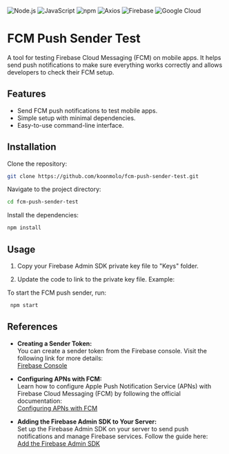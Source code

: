 ![Node.js](https://img.shields.io/badge/Node.js-339933?style=for-the-badge&logo=nodedotjs&logoColor=white)
![JavaScript](https://img.shields.io/badge/JavaScript-F7DF1E?style=for-the-badge&logo=javascript&logoColor=black)
![npm](https://img.shields.io/badge/npm-CB3837?style=for-the-badge&logo=npm&logoColor=white)
![Axios](https://img.shields.io/badge/Axios-5A29E4?style=for-the-badge&logo=axios&logoColor=white)
![Firebase](https://img.shields.io/badge/Firebase-FFCA28?style=for-the-badge&logo=firebase&logoColor=black)
![Google Cloud](https://img.shields.io/badge/Google%20Cloud-4285F4?style=for-the-badge&logo=googlecloud&logoColor=white)


# FCM Push Sender Test
A tool for testing Firebase Cloud Messaging (FCM) on mobile apps. It helps send push notifications to make sure everything works correctly and allows developers to check their FCM setup.

## Features
- Send FCM push notifications to test mobile apps.
- Simple setup with minimal dependencies.
- Easy-to-use command-line interface.

## Installation

Clone the repository:
```sh
git clone https://github.com/koonmolo/fcm-push-sender-test.git
```

Navigate to the project directory:
```sh
cd fcm-push-sender-test
```

Install the dependencies:
```sh
npm install
```

## Usage

1. Copy your Firebase Admin SDK private key file to "Keys" folder.
   
2. Update the code to link to the private key file. Example:

To start the FCM push sender, run:
```sh
 npm start
```

## References

- **Creating a Sender Token:**  
  You can create a sender token from the Firebase console. Visit the following link for more details:  
  [Firebase Console](https://console.firebase.google.com/)

- **Configuring APNs with FCM:**  
  Learn how to configure Apple Push Notification Service (APNs) with Firebase Cloud Messaging (FCM) by following the official documentation:  
  [Configuring APNs with FCM](https://firebase.google.com/docs/cloud-messaging/ios/certs)

- **Adding the Firebase Admin SDK to Your Server:**  
  Set up the Firebase Admin SDK on your server to send push notifications and manage Firebase services. Follow the guide here:  
  [Add the Firebase Admin SDK](https://firebase.google.com/docs/admin/setup)
